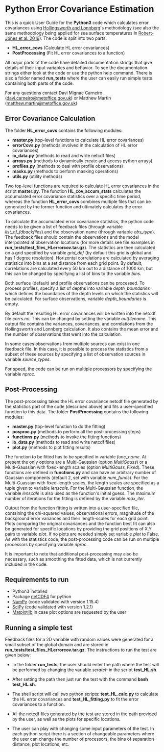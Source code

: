 # Python Error Covariance Estimation

This is a quick User Guide for the **Python3** code which calculates error covariances using [Hollingsworth and Lonnberg](https://onlinelibrary.wiley.com/doi/abs/10.1111/j.1600-0870.1986.tb00460.x)'s methodology (see also the same methodology being applied for sea surface temperatures in [Robert-Jones et al. 2016](https://www.sciencedirect.com/science/article/pii/S0034425715302273)). The code is split into two parts:

* **HL_error_covs** (Calculate HL error covariances)
* **PostProcessing** (Fit HL error covariances to a function)

All major parts of the code have detailed documentation strings that give details of their input variables and behavior. To see the documentation strings either look at the code or use the python help command. There is also a folder named **run_tests** where the user can easily run simple tests containing both parts of the code.

For any questions contact Davi Mignac Carneiro (davi.carneiro@metoffice.gov.uk) or Matthew Martin (matthew.martin@metoffice.gov.uk)

## Error Covariance Calculation
The folder **HL_error_covs** contains the following modules:

* **master.py** (top-level functions to calculate HL error covariances)
* **errorCovs.py** (methods involved in the calculation of HL error covariances)
* **io_data.py** (methods to read and write netcdf files)
* **arrays.py** (methods to dynamically create and access python arrays)
* **profiles.py** (methods to deal with profile observations)
* **masks.py** (methods to perform masking operations)
* **utils.py** (utility methods)

Two top-level functions are required to calculate HL error covariances in the script **master.py**. The function **HL_cov_accum_stats** calculates the accumulated error covariance statistics over a specific time period, whereas the function **HL_error_covs** combines multiple files that can be generated by the former function and ultimately calculates the error covariances.

To calculate the accumulated error covariance statistics, the python code needs to be given a list of feedback files (through variable *list_of_fdbackfiles*) and the observation name (through variable *obs_type*). The feedback files should contain the observations and the model interpolated at observation locations (for more details see file examples in **run_tests/test_files_HLerrorcov.tar.gz**). The statistics are then calculated on a grid specified by variable *grid_def* (by default this grid is global and has 1 degree resolution). Horizontal correlations are calculated by averaging statistics into bins at a set distance from each grid point. By default, correlations are calculated every 50 km out to a distance of 1000 km, but this can be changed by specifying a list of bins to the variable *bins*.

Both surface (default) and profile observations can be processed. To process profiles, specify a list of depths into variable *depth_boundaries* which defines the boundaries of the depth levels on which the statistics will be calculated. For surface observations, variable *depth_boundaries* is empty. 

By default the resulting HL error covariances will be written into the netcdf file *corrs.nc*. This can be changed by setting the variable *outfilename*. This output file contains the variances, covariances, and correlations from the Hollingsworth and Lonnberg calculation. It also contains the mean error and the number of observations that went into the calculation.

In some cases observations from multiple sources can exist in one feedback file. In this case, it is possible to process the statistics from a subset of these sources by specifying a list of observation sources in variable *source_types*.

For speed, the code can be run on multiple processors by specifying the variable *nproc*.

## Post-Processing

The post-processing takes the HL error covariance netcdf file generated by the statistics part of the code (described above) and fits a user-specified function to this data. The folder **PostProcessing** contains the following modules:

* **master.py** (top-level function to do the fitting)
* **posproc.py** (methods to perform all the post-processing steps)
* **functions.py** (methods to invoke the fitting functions)
* **io_data.py** (methods to read and write netcdf files)
* **plot.py** (methods to plot fitting results)

The function to be fitted has to be specified in variable *func_name*. At present the only options are a Multi-Gaussian (option *MultiGauss*) or a Multi-Gaussian with fixed-length scales (option *MultiGauss_Fixed*). These functions are defined in **functions.py** and can have an arbitrary number of Gaussian components (default 2, set with variable *num_funcs*). For the Multi-Guassian with fixed-length scales, the length scales are specified as a tuple given to variable *lenscale*. For the Multi-Gaussian function, the variable *lenscale* is also used as the function's initial guess. The maximum number of iterations for the fitting is defined by the variable *max_iter*. 

Output from the function fitting is written into a user-specified file, containing the chi-squared values, observational errors, magnitude of the background error variances and their length-scales for each grid point. Plots comparing the original covariances and the function best fit can also be generated for specific locations by providing the grid positions of X,Y pairs to variable *plot*. If no plots are needed simply set variable *plot* to False. As with the statistics code, the post-processing code can be run on multiple processors by specifying variable *nproc*.

It is important to note that additional post-processing may also be necessary, such as smoothing the fitted data, which is not currently included in the code.

## Requirements to run
* Python3 installed 
* Package [netCDF4](https://unidata.github.io/netcdf4-python/netCDF4/index.html) for python
* [NumPy](https://pypi.org/project/numpy/) (code validated with version 1.15.4)
* [SciPy](https://www.scipy.org/) (code validated with version 1.2.1)
* [Matplotlib](https://matplotlib.org/) in case plot options are requested by the user

## Running a simple test

Feedback files for a 2D variable with random values were generated for a small subset of the global domain and are stored in **run_tests/test_files_HLerrorcov.tar.gz**. The instructions to run the test are given below: 

* In the folder **run_tests**, the user should enter the path where the test will be performed by changing the variable *scratch* in the script **test_HL.sh**. 

* After setting the path then just run the test with the command **bash test_HL.sh**.

* The shell script will call two python scripts: **test_HL_calc.py** to calculate the HL error covariances and **test_HL_fitting.py** to fit the error covariances to a function.
  
* All the netcdf files generated by the test are stored in the path provided by the user, as well as the plots for specific locations.

* The user can play with changing some input parameters of the test. In each python script there is a section of changeable parameters where the user can change the number of processors, the bins of separation distance, plot locations, etc.

